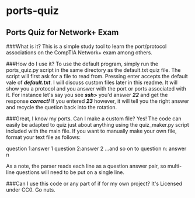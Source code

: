 # ports-quiz
## Ports Quiz for Network+ Exam

###What is it?
This is a simple study tool to learn the port/protocol associations on the CompTIA Network+ exam among others. 

###How do I use it?
To use the default program, simply run the ports_quiz.py script in the same directory as the default.txt quiz file. The script will first ask for a file to read from. Pressing enter accepts the default vale of ***default.txt***. I will discuss custom files later in this readme.
It will show you a protocol and you answer with the port or ports associated with it.
For instance let's say you see
***ssh>***
you'd answer ***22*** and get the response ***correct!***
If you entered ***23*** however, it will tell you the right answer and recycle the quetion back into the rotation.

###Great, I know my ports. Can I make a custom file?
Yes! The code can easily be adapted to quiz just about anything using the quiz_maker.py script included with the main file. If you want to manually make your own file, format your text file as follows:

question 1:answer 1
question 2:answer 2
...and so on to question n: answer n

As a note, the parser reads each line as a question answer pair, so multi-line questions will need to be put on a single line.

###Can I use this code or any part of if for my own project?
It's Licensed under CC0. Go nuts. 
